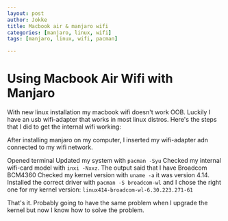 ```yaml
---
layout: post
author: Jokke
title: Macbook air & manjaro wifi
categories: [manjaro, linux, wifi]
tags: [manjaro, linux, wifi, pacman]

---
```



# Using Macbook Air Wifi with Manjaro

With new linux installation my macbook wifi doesn't work OOB. Luckily I have an usb wifi-adapter that works in most linux distros. Here's the steps that I did to get the internal wifi working:

After installing manjaro on my computer, I inserted my wifi-adapter adn connected to my wifi network.

Opened terminal
Updated my system with 
<code>pacman -Syu</code>
Checked my internal wifi-card model with <code>inxi -Nxxz</code>. The output said that I have Broadcom BCM4360
Checked my kernel version with <code>uname -a</code> it was version 4.14.
Installed the correct driver with <code>pacman -S broadcom-wl</code> and I chose the right one for my kernel version: <code>linux414-broadcom-wl-6.30.223.271-61</code>

That's it. Probably going to have the same problem when I upgrade the kernel but now I know how to solve the problem.
